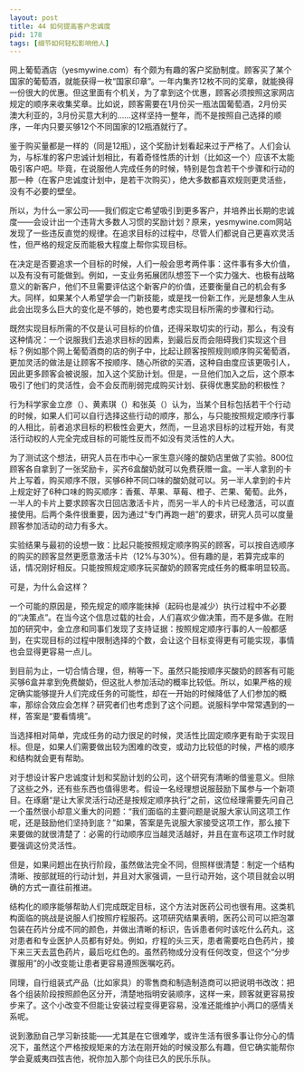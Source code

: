 ```yaml
---
layout: post
title: 44 如何提高客户忠诚度
pid: 178
tags: [细节如何轻松影响他人]
---
```

网上葡萄酒店（yesmywine.com）有个颇为有趣的客户奖励制度。顾客买了某个国家的葡萄酒，就能获得一枚“国家印章”。一年内集齐12枚不同的奖章，就能换得一份很大的优惠。但这里面有个机关，为了拿到这个优惠，顾客必须按照这家网店规定的顺序来收集奖章。比如说，顾客需要在1月份买一瓶法国葡萄酒，2月份买澳大利亚的，3月份买意大利的……这样坚持一整年，而不是按照自己选择的顺序，一年内只要买够12个不同国家的12瓶酒就行了。

鉴于购买量都是一样的（同是12瓶），这个奖励计划看起来过于严格了。人们会认为，与标准的客户忠诚计划相比，有着奇怪性质的计划（比如这一个）应该不太能吸引客户吧。毕竟，在说服他人完成任务的时候，特别是包含若干个步骤和行动的那一种（在客户忠诚度计划中，是若干次购买），绝大多数都喜欢规则更灵活些，没有不必要的壁垒。

所以，为什么一家公司——我们假定它希望吸引到更多客户，并培养出长期的忠诚度——会设计出一个违背大多数人习惯的奖励计划？原来，yesmywine.com网站发现了一些违反直觉的规律。在追求目标的过程中，尽管人们都说自己更喜欢灵活性，但严格的规定反而能极大程度上帮你实现目标。

在决定是否要追求一个目标的时候，人们一般会思考两件事：这件事有多大价值，以及有没有可能做到。例如，一支业务拓展团队想签下一个实力强大、也极有战略意义的新客户，他们不旦需要评估这个新客户的价值，还要衡量自己的机会有多大。同样，如果某个人希望学会一门新技能，或是找一份新工作，光是想象人生从此会出现多么巨大的变化是不够的，她也要考虑实现目标所需的步骤和行动。

既然实现目标所需的不仅是认可目标的价值，还得采取切实的行动，那么，有没有这种情况：一个说服我们去追求目标的因素，到最后反而会阻碍我们实现这个目标？例如那个网上葡萄酒商的店的例子中，比起让顾客按照规则顺序购买葡萄酒，更加灵活的做法是让顾客不按顺序、随心所欲的买酒，这种自由度应该更吸引人，因此更多顾客会被说服，加入这个奖励计划。但是，一旦他们加入之后，这个原本吸引了他们的灵活性，会不会反而削弱完成购买计划、获得优惠奖励的积极性？

行为科学家金立彦（）、黄素琪（）和张英（）认为，当某个目标包括若干个行动的时候，如果人们可以自行选择这些行动的顺序，那么，与只能按照规定顺序行事的人相比，前者追求目标的积极性会更大，然而，一旦追求目标的过程开始，有灵活行动权的人完全完成目标的可能性反而不如没有灵活性的人大。

为了测试这个想法，研究人员在市中心一家生意兴隆的酸奶店里做了实验。800位顾客各自拿到了一张奖励卡，买齐6盒酸奶就可以免费获赠一盒。一半人拿到的卡片上写着，购买顺序不限，买够6种不同口味的酸奶就可以。另一半人拿到的卡片上规定好了6种口味的购买顺序：香蕉、苹果、草莓、橙子、芒果、葡萄。此外，一半人的卡片上要求顾客次日回店激活卡片，而另一半人的卡片已经激活，可以直接使用。后两个条件很重要，因为通过“专门再跑一趟”的要求，研究人员可以度量顾客参加活动的动力有多大。

实验结果与最初的设想一致：比起只能按照规定顺序购买的顾客，可以按自选顺序的购买的顾客显然更愿意激活卡片（12%与30%）。但有趣的是，若算完成率的话，情况刚好相反。只能按照规定顺序玩买酸奶的顾客完成任务的概率明显较高。

可是，为什么会这样？

一个可能的原因是，预先规定的顺序能抹掉（起码也是减少）执行过程中不必要的“决策点”。在当今这个信息过载的社会，人们喜欢少做决策，而不是多做。在附加的研究中，金立彦和同事们发现了支持证据：按照规定顺序行事的人一般都感到，在实现目标的过程中限制选择的个数，会让这个目标变得更有可能实现，事情也会显得更容易一点儿。

到目前为止，一切合情合理，但，稍等一下。虽然只能按顺序买酸奶的顾客有可能买够6盒并拿到免费酸奶，但这批人参加活动的概率比较低。所以，如果严格的规定确实能够提升人们完成任务的可能性，却在一开始的时候降低了人们参加的概率，那综合效应会怎样？研究者们也考虑到了这个问题。说服科学中常常遇到的一样，答案是“要看情境”。

当选择相对简单，完成任务的动力很足的时候，灵活性比固定顺序更有助于实现目标。但是，如果人们需要做出较为困难的改变，或动力比较低的时候，严格的顺序和结构就会更有帮助。

对于想设计客户忠诚度计划和奖励计划的公司，这个研究有清晰的借鉴意义。但除了这些之外，还有些东西也值得思考。假设一名经理想说服鼓励下属参与一个新项目。在琢磨“是让大家灵活行动还是按规定顺序执行”之前，这位经理需要先问自己一个虽然很小却意义重大的问题：“我们面临的主要问题是说服大家认同这项工作呢，还是鼓励他们坚持到底？”如果，答案是先说服大家接受这项工作，那么接下来要做的就很清楚了：必需的行动顺序应当越灵活越好，并且在宣布这项工作时就要强调这份灵活性。

但是，如果问题出在执行阶段，虽然做法完全不同，但照样很清楚：制定一个结构清晰、按部就班的行动计划，并且对大家强调，一旦行动开始，这个项目就会以明确的方式一直往前推进。

结构化的顺序能够帮助人们完成既定目标，这个方法对医药公司也很有用。这类机构面临的挑战是说服人们按照疗程服药。这项研究结果表明，医药公司可以把泡罩包装在药片分成不同的颜色，并做出清晰的标识，告诉患者何时该吃什么药丸，这对患者和专业医护人员都有好处。例如，疗程的头三天，患者需要吃白色药片，接下来三天去蓝色药片，最后吃红色的。虽然药物成分没有任何改变，但这个“分步骤服用”的小改变能让患者更容易遵照医嘱吃药。

同理，自行组装式产品（比如家具）的零售商和制造制造商可以把说明书改改：把各个组装阶段按照颜色区分开，清楚地指明安装顺序，这样一来，顾客就更容易按步来了。这个小改变不但能让安装过程变得更容易，没准还能维护小两口的感情关系呢。

说到激励自己学习新技能——尤其是在它很难学，或许生活有很多事让你分心的情况下，虽然这个严格按规矩来的方法在刚开始的时候没那么有趣，但它确实能帮你学会夏威夷四弦吉他，祝你加入那个向往已久的民乐乐队。
